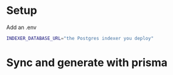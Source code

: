 # Setup

Add an .env 


```bash
INDEXER_DATABASE_URL="the Postgres indexer you deploy"
```

# Sync and generate with prisma